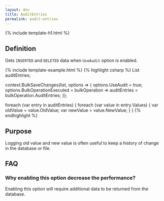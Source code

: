 ```yaml
---
layout: dev
title: AuditEntries
permalink: audit-entries
---
```


{% include template-h1.html %}

## Definition
Gets `INSERTED` and `DELETED` data when `UseAudit` option is enabled.

{% include template-example.html %} 
{% highlight csharp %}
List<AuditEntry> auditEntries;

context.BulkSaveChanges(list, options =>
{
	options.UseAudit = true;
	options.BulkOperationExecuted = bulkOperation => auditEntries = bulkOperation.AuditEntries;
});

foreach (var entry in auditEntries)
{
    foreach (var value in entry.Values)
    {
        var oldValue = value.OldValue;
        var newValue = value.NewValue;
    }
}
{% endhighlight %}

## Purpose
Logging old value and new value is often useful to keep a history of change in the database or file.

## FAQ

### Why enabling this option decrease the performance?
Enabling this option will require additional data to be returned from the database.